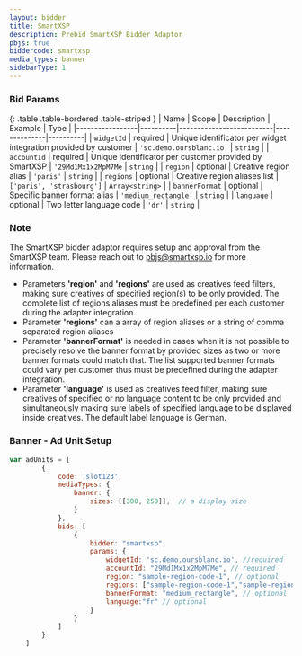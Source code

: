 ```yaml
---
layout: bidder
title: SmartXSP
description: Prebid SmartXSP Bidder Adaptor
pbjs: true
biddercode: smartxsp
media_types: banner
sidebarType: 1
---
```


### Bid Params

{: .table .table-bordered .table-striped }
| Name            | Scope    | Description              | Example      | Type     |
|-----------------|----------|--------------------------|--------------|----------|
| `widgetId`   | required | Unique identificator per widget integration provided by customer | `'sc.demo.oursblanc.io'` | `string` |
| `accountId`   | required | Unique identificator per customer provided by SmartXSP | `'29Md1Mx1x2MpM7Me` | `string` |
| `region`    | optional | Creative region alias   | `'paris'` | `string` |
| `regions`    | optional | Creative region aliases list   | `['paris', 'strasbourg']` | `Array<string>` |
| `bannerFormat`    | optional | Specific banner format alias  | `'medium_rectangle'` | `string` |
| `language`    | optional | Two letter language code | `'dr'` | `string` |

### Note

The SmartXSP bidder adaptor requires setup and approval from the SmartXSP team. Please reach out to [pbjs@smartxsp.io](mailto:pbjs@smartxsp.io) for more information.

* Parameters **'region'** and **'regions'** are used as creatives feed filters, making sure creatives of specified region(s) to be only provided. The complete list of regions aliases must be predefined per each customer during the adapter integration.
* Parameter **'regions'** can a array of region aliases or a string of comma separated region aliases
* Parameter **'bannerFormat'** is needed in cases when it is not possible to precisely resolve the banner format by provided sizes as two or more banner formats could match that. The list supported banner formats could vary per customer thus must be predefined during the adapter integration.
* Parameter **'language'** is used as creatives feed filter, making sure creatives of specified or no language content to be only provided and simultaneously making sure labels of specified language to be displayed inside creatives. The default label language is German.     

### Banner - Ad Unit Setup
```javascript
var adUnits = [
        {
            code: 'slot123',
            mediaTypes: {
                banner: {
                    sizes: [[300, 250]],  // a display size
                }
            },
            bids: [
                {
                    bidder: "smartxsp",
                    params: {
                        widgetId: 'sc.demo.oursblanc.io', //required
                        accountId: "29Md1Mx1x2MpM7Me", // required
			            region: "sample-region-code-1", // optional
                        regions: ["sample-region-code-1","sample-region-code-2"], // optional 
                        bannerFormat: "medium_rectangle", // optional 
                        language:"fr" // optional 
                    }
                }
            ]
        }
    ]
``` 
